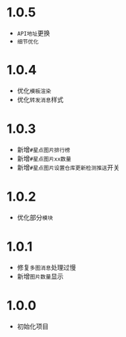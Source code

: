 # 1.0.5

- `API地址`更换
- `细节优化`

# 1.0.4

- 优化`模板渲染`
- 优化`转发消息`样式

# 1.0.3

- 新增`#星点图片排行榜`
- 新增`#星点图片xx数量`
- 新增`#星点图片设置仓库更新检测推送`开关

# 1.0.2

- 优化部分`模块`

# 1.0.1

- 修复`多图消息`处理过慢
- 新增`图片数量`显示

# 1.0.0

- 初始化项目
